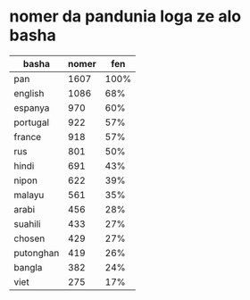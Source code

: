 # nomer da pandunia loga ze alo basha

| basha | nomer | fen |
|-------|-------|-----|
| pan | 1607 | 100% |
| english | 1086 | 68% |
| espanya | 970 | 60% |
| portugal | 922 | 57% |
| france | 918 | 57% |
| rus | 801 | 50% |
| hindi | 691 | 43% |
| nipon | 622 | 39% |
| malayu | 561 | 35% |
| arabi | 456 | 28% |
| suahili | 433 | 27% |
| chosen | 429 | 27% |
| putonghan | 419 | 26% |
| bangla | 382 | 24% |
| viet | 275 | 17% |
